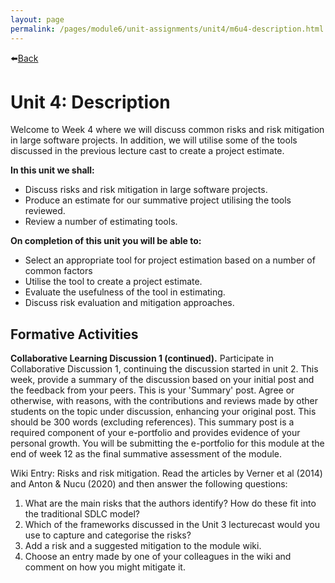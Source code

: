 ```yaml
---
layout: page
permalink: /pages/module6/unit-assignments/unit4/m6u4-description.html
---
```


⬅️[Back](/pages/module6/unit-assignments/unit4/m6u4.html)

# Unit 4: Description

Welcome to Week 4 where we will discuss common risks and risk mitigation in large software projects. In addition, we will utilise some of the tools discussed in the previous lecture cast to create a project estimate.

**In this unit we shall:**
- Discuss risks and risk mitigation in large software projects.
- Produce an estimate for our summative project utilising the tools reviewed.
- Review a number of estimating tools.

**On completion of this unit you will be able to:**
- Select an appropriate tool for project estimation based on a number of common factors
- Utilise the tool to create a project estimate.
- Evaluate the usefulness of the tool in estimating.
- Discuss risk evaluation and mitigation approaches.

## Formative Activities

**Collaborative Learning Discussion 1 (continued).** Participate in Collaborative Discussion 1, continuing the discussion started in unit 2. This week, provide a summary of the discussion based on your initial post and the feedback from your peers. This is your 'Summary' post. Agree or otherwise, with reasons, with the contributions and reviews made by other students on the topic under discussion, enhancing your original post. This should be 300 words (excluding references). This summary post is a required component of your e-portfolio and provides evidence of your personal growth. You will be submitting the e-portfolio for this module at the end of week 12 as the final summative assessment of the module.

Wiki Entry: Risks and risk mitigation. Read the articles by Verner et al (2014) and Anton & Nucu (2020) and then answer the following questions:

1. What are the main risks that the authors identify? How do these fit into the traditional SDLC model?
2. Which of the frameworks discussed in the Unit 3 lecturecast would you use to capture and categorise the risks?
3. Add a risk and a suggested mitigation to the module wiki.
4. Choose an entry made by one of your colleagues in the wiki and comment on how you might mitigate it.
